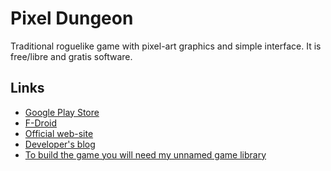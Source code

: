 Pixel Dungeon
=============

Traditional roguelike game with pixel-art graphics and simple interface.
It is free/libre and gratis software.

## Links

* [Google Play Store](https://play.google.com/store/apps/details?id=com.watabou.pixeldungeon)
* [F-Droid](https://f-droid.org/repository/browse/?fdid=com.watabou.pixeldungeon)
* [Official web-site](http://pixeldungeon.watabou.ru/)
* [Developer's blog](http://pixeldungeon.tumblr.com/)
* [To build the game you will need my unnamed game library](https://github.com/watabou/PD-classes)

